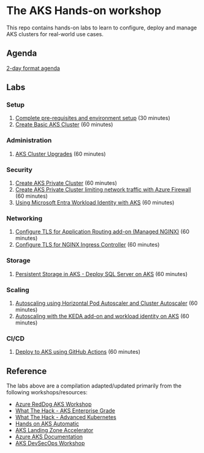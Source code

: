 # The AKS Hands-on workshop

This repo contains hands-on labs to learn to configure, deploy and manage AKS clusters for real-world use cases.

## Agenda

[2-day format agenda](agenda.md)

## Labs

### Setup
1. [Complete pre-requisites and environment setup](environment-setup.md) (30 minutes)
1. [Create Basic AKS Cluster](aks-basic-cluster.md) (60 minutes)

### Administration

1. [AKS Cluster Upgrades](aks-cluster-upgrade.md) (60 minutes)

### Security

1. [Create AKS Private Cluster](aks-private-cluster.md) (60 minutes)
1. [Create AKS Private Cluster limiting network traffic with Azure Firewall](aks-private-cluster-firewall.md) (60 minutes)
1. [Using Microsoft Entra Workload Identity with AKS](aks-workload-identity.md) (60 minutes)

### Networking

1. [Configure TLS for Application Routing add-on (Managed NGINX)](aks-tls-app-routing.md) (60 minutes)
1. [Configure TLS for NGINX Ingress Controller](aks-tls-nginx-ingress.md) (60 minutes)

### Storage

1. [Persistent Storage in AKS - Deploy SQL Server on AKS](aks-storage-sql.md) (60 minutes)

### Scaling

1. [Autoscaling using Horizontal Pod Autoscaler and Cluster Autoscaler](aks-cluster-autoscaler.md) (60 minutes)
1. [Autoscaling with the KEDA add-on and workload identity on AKS](aks-keda-scaler.md) (60 minutes)

### CI/CD

1. [Deploy to AKS using GitHub Actions](aks-github-deploy.md) (60 minutes)

## Reference

The labs above are a compilation adapted/updated primarily from the following workshops/resources:

* [Azure RedDog AKS Workshop](https://github.com/Azure/reddog-aks-workshop)
* [What The Hack - AKS Enterprise Grade](https://github.com/microsoft/WhatTheHack/tree/master/039-AKSEnterpriseGrade)
* [What The Hack - Advanced Kubernetes](https://github.com/microsoft/WhatTheHack/tree/master/023-AdvancedKubernetes)
* [Hands on AKS Automatic](https://github.com/microsoft/hands-on-aks-automatic)
* [AKS Landing Zone Accelerator](https://github.com/Azure/AKS-Landing-Zone-Accelerator)
* [Azure AKS Documentation](https://learn.microsoft.com/en-us/azure/aks)
* [AKS DevSecOps Workshop](https://azure.github.io/AKS-DevSecOps-Workshop/)
